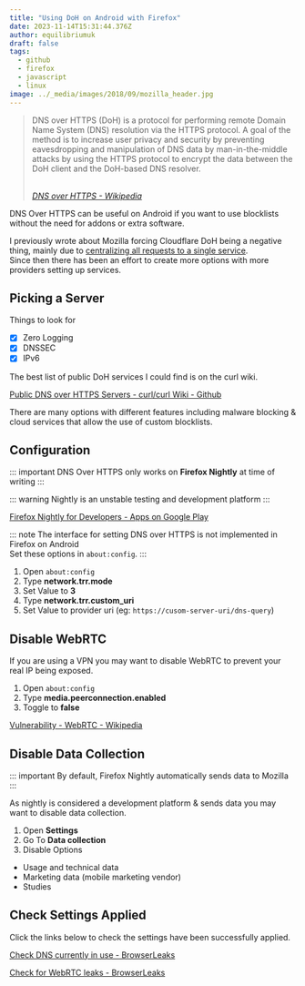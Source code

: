 ```yaml
---
title: "Using DoH on Android with Firefox"
date: 2023-11-14T15:31:44.376Z
author: equilibriumuk
draft: false
tags:
  - github
  - firefox
  - javascript
  - linux
image: ../_media/images/2018/09/mozilla_header.jpg
---
```


<blockquote><p>DNS over HTTPS (DoH) is a protocol for performing remote Domain Name System (DNS) resolution via the HTTPS protocol. A goal of the method is to increase user privacy and security by preventing eavesdropping and manipulation of DNS data by man-in-the-middle attacks by using the HTTPS protocol to encrypt the data between the DoH client and the DoH-based DNS resolver.</p>
<br/>
<cite><i class="fa fa-link"></i> <a href="https://en.wikipedia.org/wiki/DNS_over_HTTPS" target="_blank" rel="noopener noreferrer">DNS over HTTPS - Wikipedia</a></cite>
</blockquote>

DNS Over HTTPS can be useful on Android if you want to use blocklists without the need for addons or extra software.

I previously wrote about Mozilla forcing Cloudflare DoH being a negative thing, mainly due to <a href="/2021/09/13/dropping-firefox/#doh" target="_blank" rel="noopener noreferrer">centralizing all requests to a single service</a>.<br/>
Since then there has been an effort to create more options with more providers setting up services.

## Picking a Server

Things to look for

- [x] Zero Logging
- [x] DNSSEC
- [x] IPv6

The best list of public DoH services I could find is on the curl wiki.

<i class="fa fa-link"></i> <a href="https://github.com/curl/curl/wiki/DNS-over-HTTPS" target="_blank" rel="noopener noreferrer">Public DNS over HTTPS Servers - curl/curl Wiki - Github</a>

There are many options with different features including malware blocking & cloud services that allow the use of custom blocklists.

## Configuration

::: important
DNS Over HTTPS only works on **Firefox Nightly** at time of writing
:::

::: warning
Nightly is an unstable testing and development platform
:::

<i class="fa fa-link"></i> <a href="https://play.google.com/store/apps/details?id=org.mozilla.fenix" target="_blank" rel="noopener noreferrer">Firefox Nightly for Developers - Apps on Google Play</a>

::: note
The interface for setting DNS over HTTPS is not implemented in Firefox on Android<br/>
Set these options in `about:config`.
:::

1. Open `about:config`
2. Type **network.trr.mode**
3. Set Value to **3**
4. Type **network.trr.custom_uri**
5. Set Value to provider uri (eg: `https://cusom-server-uri/dns-query`)

## Disable WebRTC

If you are using a VPN you may want to disable WebRTC to prevent your real IP being exposed.

1. Open `about:config`
2. Type **media.peerconnection.enabled**
3. Toggle to **false**

<i class="fa fa-link"></i> <a href="https://en.wikipedia.org/wiki/WebRTC#Vulnerability" target="_blank" rel="noopener noreferrer">Vulnerability - WebRTC - Wikipedia</a>

## Disable Data Collection

::: important
By default, Firefox Nightly automatically sends data to Mozilla
:::

As nightly is considered a development platform & sends data you may want to disable data collection.

1. Open **Settings**
2. Go To **Data collection**
3. Disable Options

- Usage and technical data
- Marketing data (mobile marketing vendor)
- Studies

## Check Settings Applied

Click the links below to check the settings have been successfully applied.

<i class="fa fa-link"></i> <a href="https://browserleaks.com/dns" target="_blank" rel="noopener noreferrer">Check DNS currently in use - BrowserLeaks</a>

<i class="fa fa-link"></i> <a href="https://browserleaks.com/webrtc" target="_blank" rel="noopener noreferrer">Check for WebRTC leaks - BrowserLeaks</a>
